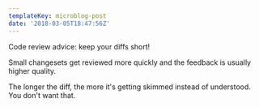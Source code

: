 ```yaml
---
templateKey: microblog-post
date: '2018-03-05T18:47:56Z'
---
```


Code review advice: keep your diffs short!

Small changesets get reviewed more quickly and the feedback is usually higher quality.

The longer the diff, the more it's getting skimmed instead of understood. You don't want that.

